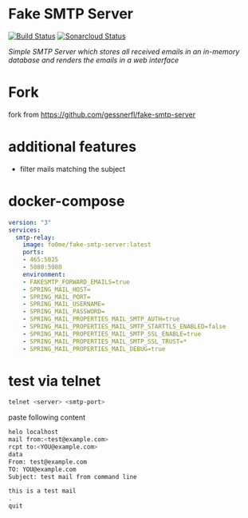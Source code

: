 # Fake SMTP Server
[![Build Status](https://github.com/gessnerfl/fake-smtp-server/workflows/CI%2FCD/badge.svg)](https://github.com/gessnerfl/fake-smtp-server/workflows/CI%2FCD/badge.svg)
[![Sonarcloud Status](https://sonarcloud.io/api/project_badges/measure?project=de.gessnerfl.fake-smtp-server&metric=alert_status)](https://sonarcloud.io/dashboard/index/de.gessnerfl.fake-smtp-server)

*Simple SMTP Server which stores all received emails in an in-memory database and renders the emails in a web interface*

# Fork
fork from https://github.com/gessnerfl/fake-smtp-server

# additional features
- filter mails matching the subject

# docker-compose
```yml
version: "3"
services:
  smtp-relay:
    image: fo0me/fake-smtp-server:latest
    ports:
    - 465:5025
    - 5080:5080
    environment:
    - FAKESMTP_FORWARD_EMAILS=true
    - SPRING_MAIL_HOST=
    - SPRING_MAIL_PORT=
    - SPRING_MAIL_USERNAME=
    - SPRING_MAIL_PASSWORD=
    - SPRING_MAIL_PROPERTIES_MAIL_SMTP_AUTH=true
    - SPRING_MAIL_PROPERTIES_MAIL_SMTP_STARTTLS_ENABLED=false
    - SPRING_MAIL_PROPERTIES_MAIL_SMTP_SSL_ENABLE=true
    - SPRING_MAIL_PROPERTIES_MAIL_SMTP_SSL_TRUST=*
    - SPRING_MAIL_PROPERTIES_MAIL_DEBUG=true
```

# test via telnet
```bash
telnet <server> <smtp-port>
```

paste following content
```bash
helo localhost
mail from:<test@example.com>
rcpt to:<YOU@example.com>
data
From: test@example.com
TO: YOU@example.com
Subject: test mail from command line

this is a test mail
.
quit
```
